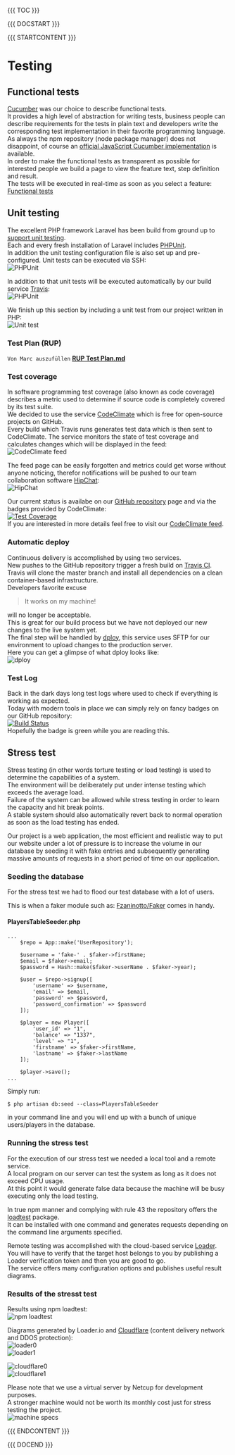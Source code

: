 {{{ TOC }}}

{{{ DOCSTART }}}

{{{ STARTCONTENT }}}

# Testing

## Functional tests
[Cucumber](https://cucumber.io/) was our choice to describe functional tests.  
It provides a high level of abstraction for writing tests, business people can describe requirements for the tests in plain text and developers write the corresponding test implementation in their favorite programming language.  
As always the npm repository (node package manager) does not disappoint, of course an [official JavaScript Cucumber implementation](https://www.npmjs.com/package/cucumber) is available.  
In order to make the functional tests as transparent as possible for interested people we build a page to view the feature text, step definition and result.  
The tests will be executed in real-time as soon as you select a feature: [Functional tests](http://node.broking.club/#/cucumber)

## Unit testing
The excellent PHP framework Laravel has been build from ground up to [support unit testing](http://laravel.com/docs/master/testing).    
Each and every fresh installation of Laravel includes [PHPUnit](https://phpunit.de/).  
In addition the unit testing configuration file is also set up and pre-configured.
Unit tests can be executed via SSH:  
![PHPUnit](http://broking.club/img/doc/testing/phpunit.JPG)  
  
In addition to that unit tests will be executed automatically by our build service [Travis](https://travis-ci.org/BrokingClub/BrokingClub):  
![PHPUnit](http://broking.club/img/doc/testing/phpunit_travis.jpg)  
  
We finish up this section by including a unit test from our project written in PHP:  
![Unit test](http://broking.club/img/doc/testing/unittest.jpg)

### Test Plan (RUP)
`Von Marc auszufüllen`
**[RUP Test Plan.md](http://broking.club/doc/?f=rup-testing)**

### Test coverage
In software programming test coverage (also known as code coverage) describes a metric used to determine if source code is completely covered by its test suite.  
We decided to use the service [CodeClimate](https://codeclimate.com/github/BrokingClub/BrokingClub) which is free for open-source projects on GitHub.  
Every build which Travis runs generates test data which is then sent to CodeClimate. The service monitors the state of test coverage and calculates changes which will be displayed in the feed:  
![CodeClimate feed](http://broking.club/img/doc/testing/codeclimate_feed.jpg)  
  
The feed page can be easily forgotten and metrics could get worse without anyone noticing, therefor notifications will be pushed to our team collaboration software [HipChat](https://www.hipchat.com/):  
![HipChat](http://broking.club/img/doc/hipchat.jpg)  
  
Our current status is availabe on our [GitHub repository](https://github.com/BrokingClub/BrokingClub) page and via the badges provided by CodeClimate:  
[![Test Coverage](https://codeclimate.com/github/BrokingClub/BrokingClub/badges/coverage.svg)](https://codeclimate.com/github/BrokingClub/BrokingClub/coverage)  
If you are interested in more details feel free to visit our [CodeClimate feed](https://codeclimate.com/github/BrokingClub/BrokingClub).

### Automatic deploy
Continuous delivery is accomplished by using two services.  
New pushes to the GitHub repository trigger a fresh build on [Travis CI](https://travis-ci.org/BrokingClub/BrokingClub).  
Travis will clone the master branch and install all dependencies on a clean container-based infrastructure.  
Developers favorite excuse
> It works on my machine!  
  
will no longer be acceptable.  
This is great for our build process but we have not deployed our new changes to the live system yet.  
The final step will be handled by [dploy](http://dploy.io/), this service uses SFTP for our environment to upload changes to the production server.  
Here you can get a glimpse of what dploy looks like:  
![dploy](http://broking.club/img/doc/testing/dploy.jpg)

### Test Log
Back in the dark days long test logs where used to check if everything is working as expected.  
Today with modern tools in place we can simply rely on fancy badges on our GitHub repository:  
[![Build Status](https://travis-ci.org/BrokingClub/BrokingClub.svg)](https://travis-ci.org/BrokingClub/BrokingClub)  
Hopefully the badge is green while you are reading this.

## Stress test
Stress testing (in other words torture testing or load testing) is used to determine the capabilities of a system.  
The environment will be deliberately put under intense testing which exceeds the average load.  
Failure of the system can be allowed while stress testing in order to learn the capacity and hit break points.  
A stable system should also automatically revert back to normal operation as soon as the load testing has ended.  
  
Our project is a web application, the most efficient and realistic way to put our website under a lot of pressure is to
increase the volume in our database by seeding it with fake entries and subsequently generating massive amounts of requests 
in a short period of time on our application.

### Seeding the database
For the stress test we had to flood our test database with a lot of users.

This is when a faker module such as:
[Fzaninotto/Faker](https://github.com/fzaninotto/Faker)
comes in handy.

#### PlayersTableSeeder.php
```
...
    $repo = App::make('UserRepository');

    $username = 'fake-' . $faker->firstName;
    $email = $faker->email;
    $password = Hash::make($faker->userName . $faker->year);

    $user = $repo->signup([
        'username' => $username,
        'email' => $email,
        'password' => $password,
        'password_confirmation' => $password
    ]);

    $player = new Player([
        'user_id' => "1",
        'balance' => "1337",
        'level' => "1",
        'firstname' => $faker->firstName,
        'lastname' => $faker->lastName
    ]);

    $player->save();
...
```

Simply run:
```
$ php artisan db:seed --class=PlayersTableSeeder
```
in your command line and you will end up with a bunch of unique users/players in the database.

### Running the stress test
For the execution of our stress test we needed a local tool and a remote service.  
A local program on our server can test the system as long as it does not exceed CPU usage.  
At this point it would generate false data because the machine will be busy executing only the load testing.  
    
In true npm manner and complying with rule 43 the repository offers the [loadtest](https://www.npmjs.com/package/loadtest) package.  
It can be installed with one command and generates requests depending on the command line arguments specified.  
  
Remote testing was accomplished with the cloud-based service [Loader](https://loader.io/).  
You will have to verify that the target host belongs to you by publishing a Loader verification token and then you are 
good to go.  
The service offers many configuration options and publishes useful result diagrams.

### Results of the stresst test
Results using npm loadtest:  
![npm loadtest](http://broking.club/img/doc/testing/loadtest.jpg)
  
Diagrams generated by Loader.io and [Cloudflare](https://www.cloudflare.com/) (content delivery network and DDOS protection):  
![loader0](http://broking.club/img/doc/testing/loadtest0.JPG)  
![loader1](http://broking.club/img/doc/testing/loadtest1.JPG)  
  
![cloudflare0](http://broking.club/img/doc/testing/cloudflare0.JPG)  
![cloudflare1](http://broking.club/img/doc/testing/cloudflare1.JPG)  
  
Please note that we use a virtual server by Netcup for development purposes.  
A stronger machine would not be worth its monthly cost just for stress testing the project.  
![machine specs](http://broking.club/img/doc/testing/server_specs.jpg)

{{{ ENDCONTENT }}}

{{{ DOCEND }}}
